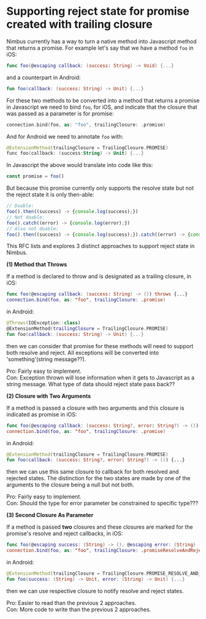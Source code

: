 # Supporting reject state for promise created with trailing closure

Nimbus currently has a way to turn a native method into Javascript method that returns a promise.  For example let's say that we have a method `foo` in iOS:
```swift
func foo(@escaping callback: (success: String) -> Void) {...}
```
and a counterpart in Android:
```kotlin
fun foo(callback: (success: String) -> Unit) {...}
```
For these two methods to be converted into a method that returns a promise in Javascript we need to bind `foo`, for iOS, and indicate that the closure that was passed as a parameter is for promise:
```swift
connection.bind(foo, as: "foo", trailingClosure: .promise)
```
And for Android we need to annotate `foo` with:
```kotlin
@ExtensionMethod(trailingClosure = TrailingClosure.PROMISE)
func foo(callback: (success:String) -> Unit) {...}
```
In Javascript the above would translate into code like this:
```javascript
const promise = foo()
```
But because this promise currently only supports the resolve state but not the reject state it is only then-able:
```javascript
// Doable:
foo().then((success) -> {console.log(success);})
// Not doable:
foo().catch((error) -> {console.log(error);})
// Also not doable:
foo().then((success) -> {console.log(success);}).catch((error) -> {console.log(error);})
```

This RFC lists and explores 3 distinct approaches to support reject state in Nimbus.

**(1) Method that Throws**

If a method is declared to throw and is designated as a trailing closure,
in iOS:
```swift
func foo(@escaping callback: (success: String) -> ()) throws {...}
connection.bind(foo, as: "foo", trailingClosure: .promise)
```
in Android:
```kotlin
@Throws(IOException::class)
@ExtensionMethod(trailingClosure = TrailingClosure.PROMISE)
fun foo(callback: (success: String) -> Unit) {...}
```
then we can consider that promise for these methods will need to support both resolve and reject. All exceptions will be converted into 'something'(string message??).

Pro: Fairly easy to implement.  
Con: Exception thrown will lose information when it gets to Javascript as a string message. What type of data should reject state pass back??

**(2) Closure with Two Arguments**

If a method is passed a closure with two arguments and this closure is indicated as promise
in iOS:
```swift
func foo(@escaping callback: (success: String?, error: String?) -> ()) {...}
connection.bind(foo, as: "foo", trailingClosure: .promise)
```
in Android:
```kotlin
@ExtensionMethod(trailingClosure = TrailingClosure.PROMISE)
fun foo(callback: (success: String?, error: String?) -> ()) {...}
```
then we can use this same closure to callback for both resolved and rejected states.  The distinction for the two states are made by one of the arguments to the closure being a null but not both.

Pro: Fairly easy to implement.  
Con: Should the type for error parameter be constrained to specific type???

**(3) Second Closure As Parameter**

If a method is passed **two** closures and these closures are marked for the promise's resolve and reject callbacks,
in iOS:
```swift
func foo(@escaping success: (String) -> (), @escaping error: (String) -> ()) {...}
connection.bind(foo, as: "foo", trailingClosure: .promiseResolveAndReject)
```
in Android:
```kotlin
@ExtensionMethod(trailingClosure = TrailingClosure.PROMISE_RESOLVE_AND_REJECT)
fun foo(success: (String) -> Unit, error: (String) -> Unit) {...}
```
then we can use respective closure to notify resolve and reject states.

Pro: Easier to read than the previous 2 approaches.  
Con: More code to write than the previous 2 approaches.

